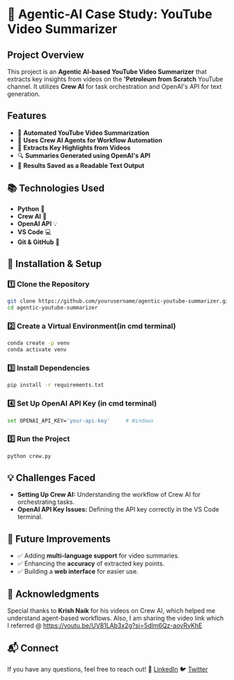 # 🎥 Agentic-AI Case Study: YouTube Video Summarizer

## Project Overview
This project is an **Agentic AI-based YouTube Video Summarizer** that extracts key insights from videos on the **'Petroleum from Scratch** YouTube channel. It utilizes **Crew AI** for task orchestration and OpenAI's API for text generation.

## Features
- 📌 **Automated YouTube Video Summarization**
- 🤖 **Uses Crew AI Agents for Workflow Automation**
- 📜 **Extracts Key Highlights from Videos**
- 🔍 **Summaries Generated using OpenAI's API**
- 📂 **Results Saved as a Readable Text Output**

## 📚 Technologies Used
- **Python** 🐍
- **Crew AI** 🤖
- **OpenAI API** 💡
- **VS Code** 💻
- **Git & GitHub** 🔄

## 🔧 Installation & Setup

### 1️⃣ Clone the Repository
```sh
git clone https://github.com/yourusername/agentic-youtube-summarizer.git
cd agentic-youtube-summarizer
```

### 2️⃣ Create a Virtual Environment(in cmd terminal)
```sh
conda create -p venv
conda activate venv
```

### 3️⃣ Install Dependencies
```sh
pip install -r requirements.txt
```

### 4️⃣ Set Up OpenAI API Key (in cmd terminal)
```sh
set OPENAI_API_KEY='your-api-key'     # Windows
```

### 5️⃣ Run the Project
```sh
python crew.py
```

## 💡 Challenges Faced
- **Setting Up Crew AI:** Understanding the workflow of Crew AI for orchestrating tasks.
- **OpenAI API Key Issues:** Defining the API key correctly in the VS Code terminal.


## 📌 Future Improvements
- ✅ Adding **multi-language support** for video summaries.
- ✅ Enhancing the **accuracy** of extracted key points.
- ✅ Building a **web interface** for easier use.

## 📜 Acknowledgments
Special thanks to **Krish Naik** for his videos on Crew AI, which helped me understand agent-based workflows. Also, I am sharing the video link which I referred @ https://youtu.be/UV81LAb3x2g?si=5dIm6Qz-aovRvKhE

## 📬 Connect
If you have any questions, feel free to reach out!
🔗 [LinkedIn](https://www.linkedin.com/in/yourprofile)
🐦 [Twitter](https://twitter.com/yourhandle)
